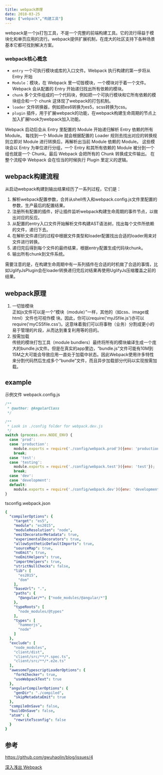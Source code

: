 ```yaml
---
title: webpack原理
date: 2018-03-25
tags: ["webpack","构建工具"]
---
```


webpack是一个js打包工具，不是一个完整的前端构建工具。它的流行得益于模块化和单页应用的流行。webpack提供扩展机制，在庞大的社区支持下各种场景基本它都可找到解决方案。






### webpack核心概念
- `entry` 一个可执行模块或库的入口文件。Webpack 执行构建的第一步将从 Entry 开始
- `Module`：模块，在 Webpack 里一切皆模块，一个模块对于着一个文件。Webpack 会从配置的 Entry 开始递归找出所有依赖的模块。
- `chunk` 多个文件组成的一个代码块，例如把一个可执行模块和它所有依赖的模块组合和一个 chunk 这体现了webpack的打包机制。
- `loader` 文件转换器，例如把es6转换为es5，scss转换为css。
- `plugin` 插件，用于扩展webpack的功能，在webpack构建生命周期的节点上加入扩展hook为webpack加入功能。

Webpack 启动后会从 Entry 里配置的 Module 开始递归解析 Entry 依赖的所有 Module。
每找到一个 Module 就会根据配置的 Loader 规则去找出对应的转换规则立即对 Module 进行转换后，再解析出当前 Module 依赖的 Module。
这些模块会以 Entry 为单位进行分组，一个 Entry 和其所有依赖的 Module 被分到一个组也就是一个 Chunk。最后 Webpack 会把所有的 Chunk 转换成文件输出。
在整个流程中 Webpack 会在恰当的时候执行 Plugin 里定义的逻辑。

## webpack构建流程

从启动webpack构建到输出结果经历了一系列过程，它们是：

1. 解析webpack配置参数，合并从shell传入和webpack.config.js文件里配置的参数，生产最后的配置结果。
1. 注册所有配置的插件，好让插件监听webpack构建生命周期的事件节点，以做出对应的反应。
1. 从配置的entry入口文件开始解析文件构建AST语法树，找出每个文件所依赖的文件，递归下去。
1. 在解析文件递归的过程中根据文件类型和loader配置找出合适的loader用来对文件进行转换。
1. 递归完后得到每个文件的最终结果，根据entry配置生成代码块chunk。
1. 输出所有chunk到文件系统。

需要注意的是，在构建生命周期中有一系列插件在合适的时机做了合适的事情，比如UglifyJsPlugin会在loader转换递归完后对结果再使用UglifyJs压缩覆盖之前的结果。

## webpack原理

1. 一切皆模块<br>
正如js文件可以是一个“模块（module）”一样，其他的（如css、image或html）文件也可视作模 块。因此，你可以require('myJSfile.js')亦可以require('myCSSfile.css')。这意味着我们可以将事物（业务）分割成更小的易于管理的片段，从而达到重复利用等的目的。
1. 按需加载<br>
传统的模块打包工具（module bundlers）最终将所有的模块编译生成一个庞大的bundle.js文件。但是在真实的app里边，“bundle.js”文件可能有10M到15M之大可能会导致应用一直处于加载中状态。因此Webpack使用许多特性来分割代码然后生成多个“bundle”文件，而且异步加载部分代码以实现按需加载。

## example

示例文件 webpack.config.js
```js
/**
 * @author: @AngularClass
 */

/**
 * Look in ./config folder for webpack.dev.js
 */
switch (process.env.NODE_ENV) {
  case 'prod':
  case 'production':
    module.exports = require('./config/webpack.prod')({env: 'production'});
    break;
  case 'test':
  case 'testing':
    module.exports = require('./config/webpack.test')({env: 'test'});
    break;
  case 'dev':
  case 'development':
  default:
    module.exports = require('./config/webpack.dev')({env: 'development'});
}
```

tsconfig.webpack.json
```yml
{
  "compilerOptions": {
    "target": "es5",
    "module": "es2015",
    "moduleResolution": "node",
    "emitDecoratorMetadata": true,
    "experimentalDecorators": true,
    "allowSyntheticDefaultImports": true,
    "sourceMap": true,
    "noEmit": true,
    "noEmitHelpers": true,
    "importHelpers": true,
    "strictNullChecks": false,
    "lib": [
      "es2015",
      "dom"
    ],
    "baseUrl": ".",
    "paths": {
      "@angular/*": ["node_modules/@angular/*"]
    },
    "typeRoots": [
      "node_modules/@types"
    ],
    "types": [
      "hammerjs",
      "node"
    ]
  },
  "exclude": [
    "node_modules",
    "client/dist",
    "client/src/**/*.spec.ts",
    "client/src/**/*.e2e.ts"
  ],
  "awesomeTypescriptLoaderOptions": {
    "forkChecker": true,
    "useWebpackText": true
  },
  "angularCompilerOptions": {
    "genDir": "./compiled",
    "skipMetadataEmit": true
  },
  "compileOnSave": false,
  "buildOnSave": false,
  "atom": {
    "rewriteTsconfig": false
  }
}
```


## 参考

https://github.com/gwuhaolin/blog/issues/4

[深入浅出 Webpack](http://webpack.wuhaolin.cn/)


##
